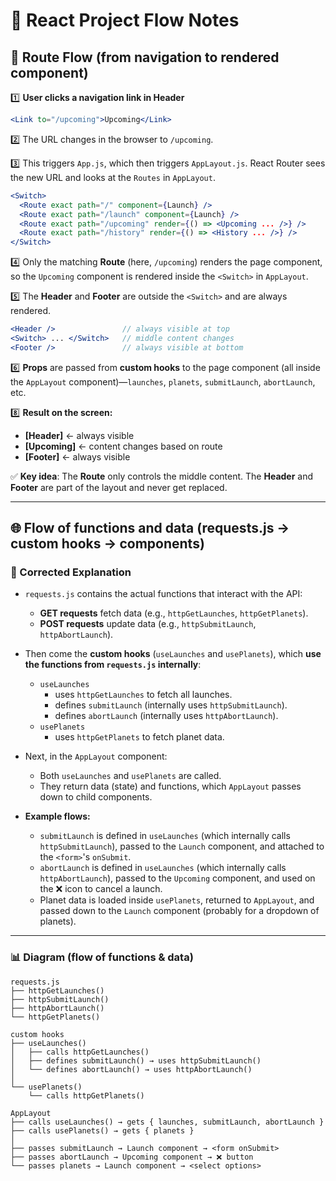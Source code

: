 # 🚀 React Project Flow Notes

## 🔄 Route Flow (from navigation to rendered component)

1️⃣ **User clicks a navigation link in Header**

```jsx
<Link to="/upcoming">Upcoming</Link>
```

2️⃣ The URL changes in the browser to `/upcoming`.

3️⃣ This triggers `App.js`, which then triggers `AppLayout.js`. React Router sees the new URL and looks at the `Routes` in `AppLayout`.

```jsx
<Switch>
  <Route exact path="/" component={Launch} />
  <Route exact path="/launch" component={Launch} />
  <Route exact path="/upcoming" render={() => <Upcoming ... />} />
  <Route exact path="/history" render={() => <History ... />} />
</Switch>
```

4️⃣ Only the matching **Route** (here, `/upcoming`) renders the page component, so the `Upcoming` component is rendered inside the `<Switch>` in `AppLayout`.

5️⃣ The **Header** and **Footer** are outside the `<Switch>` and are always rendered.

```jsx
<Header />               // always visible at top
<Switch> ... </Switch>   // middle content changes
<Footer />               // always visible at bottom
```

6️⃣ **Props** are passed from **custom hooks** to the page component (all inside the `AppLayout` component)—`launches`, `planets`, `submitLaunch`, `abortLaunch`, etc.

8️⃣ **Result on the screen:**

  - **[Header]** \<- always visible
  - **[Upcoming]** \<- content changes based on route
  - **[Footer]** \<- always visible

✅ **Key idea**: The **Route** only controls the middle content. The **Header** and **Footer** are part of the layout and never get replaced.

-----

## 🌐 Flow of functions and data (requests.js → custom hooks → components)

### 📝 Corrected Explanation

  - `requests.js` contains the actual functions that interact with the API:

      - **GET requests** fetch data (e.g., `httpGetLaunches`, `httpGetPlanets`).
      - **POST requests** update data (e.g., `httpSubmitLaunch`, `httpAbortLaunch`).

  - Then come the **custom hooks** (`useLaunches` and `usePlanets`), which **use the functions from `requests.js` internally**:

      - `useLaunches`
          - uses `httpGetLaunches` to fetch all launches.
          - defines `submitLaunch` (internally uses `httpSubmitLaunch`).
          - defines `abortLaunch` (internally uses `httpAbortLaunch`).
      - `usePlanets`
          - uses `httpGetPlanets` to fetch planet data.

  - Next, in the `AppLayout` component:

      - Both `useLaunches` and `usePlanets` are called.
      - They return data (state) and functions, which `AppLayout` passes down to child components.

  - **Example flows:**

      - `submitLaunch` is defined in `useLaunches` (which internally calls `httpSubmitLaunch`), passed to the `Launch` component, and attached to the `<form>`'s `onSubmit`.
      - `abortLaunch` is defined in `useLaunches` (which internally calls `httpAbortLaunch`), passed to the `Upcoming` component, and used on the ❌ icon to cancel a launch.
      - Planet data is loaded inside `usePlanets`, returned to `AppLayout`, and passed down to the `Launch` component (probably for a dropdown of planets).

-----

### 📊 Diagram (flow of functions & data)

```
requests.js
├── httpGetLaunches()
├── httpSubmitLaunch()
├── httpAbortLaunch()
└── httpGetPlanets()

custom hooks
├── useLaunches()
│   ├── calls httpGetLaunches()
│   ├── defines submitLaunch() → uses httpSubmitLaunch()
│   └── defines abortLaunch() → uses httpAbortLaunch()
│
└── usePlanets()
    └── calls httpGetPlanets()

AppLayout
├── calls useLaunches() → gets { launches, submitLaunch, abortLaunch }
├── calls usePlanets() → gets { planets }
│
├── passes submitLaunch → Launch component → <form onSubmit>
├── passes abortLaunch → Upcoming component → ❌ button
└── passes planets → Launch component → <select options>
```